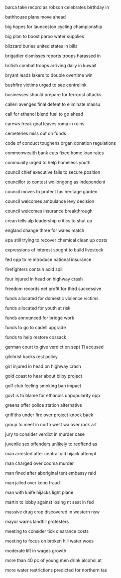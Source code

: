 barca take record as robson celebrates birthday in

bathhouse plans move ahead

big hopes for launceston cycling championship

big plan to boost paroo water supplies

blizzard buries united states in bills

brigadier dismisses reports troops harassed in

british combat troops arriving daily in kuwait

bryant leads lakers to double overtime win

bushfire victims urged to see centrelink

businesses should prepare for terrorist attacks

calleri avenges final defeat to eliminate massu

call for ethanol blend fuel to go ahead

carews freak goal leaves roma in ruins

cemeteries miss out on funds

code of conduct toughens organ donation regulations

commonwealth bank cuts fixed home loan rates

community urged to help homeless youth

council chief executive fails to secure position

councillor to contest wollongong as independent

council moves to protect tas heritage garden

council welcomes ambulance levy decision

council welcomes insurance breakthrough

crean tells alp leadership critics to shut up

england change three for wales match

epa still trying to recover chemical clean up costs

expressions of interest sought to build livestock

fed opp to re introduce national insurance

firefighters contain acid spill

four injured in head on highway crash

freedom records net profit for third successive

funds allocated for domestic violence victims

funds allocated for youth at risk

funds announced for bridge work

funds to go to cadell upgrade

funds to help restore cossack

german court to give verdict on sept 11 accused

gilchrist backs rest policy

girl injured in head on highway crash

gold coast to hear about bilby project

golf club feeling smoking ban impact

govt is to blame for ethanols unpopularity opp

greens offer police station alternative

griffiths under fire over project knock back

group to meet in north west wa over rock art

jury to consider verdict in murder case

juvenile sex offenders unlikely to reoffend as

man arrested after central qld hijack attempt

man charged over cooma murder

man fined after aboriginal tent embassy raid

man jailed over keno fraud

man with knife hijacks light plane

martin to lobby against losing nt seat in fed

massive drug crop discovered in western nsw

mayor warns landfill protesters

meeting to consider tick clearance costs

meeting to focus on broken hill water woes

moderate lift in wages growth

more than 40 pc of young men drink alcohol at

more water restrictions predicted for northern tas

